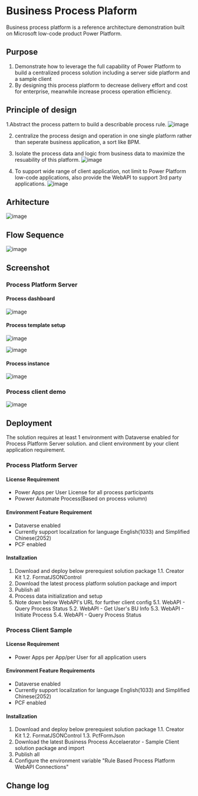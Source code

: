 # Business Process Plaform
Business process platform is a reference architecture demonstration built on Microsoft low-code product Power Platform. 

## Purpose
1. Demonstrate how to leverage the full capability of Power Platform to build a centralized process solution including a server side platform and a sample client
2. By designing this process platform to decrease delivery effort and cost for enterprise, meanwhile increase process operation efficiency.

## Principle of design
1.Abstract the process pattern to build a describable process rule. 
![image](https://github.com/illusion615/businessprocessplaform/assets/239253/0ba9224f-4fa1-4bed-8844-12564573777a)

2. centralize the process design and operation in one single platform rather than seperate business application, a sort like BPM.

4. Isolate the process data and logic from business data to maximize the resuability of this platform.
![image](https://github.com/illusion615/businessprocessplaform/assets/239253/37d7409b-f3f3-4ccb-8cf8-48424a1339a5)

6. To support wide range of client application, not limit to Power Platform low-code applications, also provide the WebAPI to support 3rd party applications.
![image](https://github.com/illusion615/businessprocessplaform/assets/239253/166e032b-5f8a-4d50-b887-206fc7c730df)

## Arhitecture
![image](https://github.com/illusion615/businessprocessplaform/assets/239253/a8351907-55f0-4765-993c-04df2d3b389f)

## Flow Sequence
![image](https://github.com/illusion615/businessprocessplaform/assets/239253/eadbbb8c-89d9-412d-9963-97f0242c49ef)

## Screenshot
### Process Platform Server
#### Process dashboard
![image](https://github.com/illusion615/businessprocessplaform/assets/239253/ced911b5-5b1c-4802-b0bc-a3c9f6758bbd)

#### Process template setup
![image](https://github.com/illusion615/businessprocessplaform/assets/239253/5640e754-2e42-4896-ae1a-4fdf6b070d14)

![image](https://github.com/illusion615/businessprocessplaform/assets/239253/ee7a4db1-91c8-4dfb-8c6c-0798050a417b)

#### Process instance
![image](https://github.com/illusion615/businessprocessplaform/assets/239253/0a43fc63-ce0e-476e-9c2e-bd32b56b3832)
### Process client demo
![image](https://github.com/illusion615/businessprocessplaform/assets/239253/f973114f-d5cb-472a-93ac-02133233a5af)

## Deployment
The solution requires at least 1 environment with Dataverse enabled for Process Platform Server solution. and client environment by your client application requirement.

### Process Platform Server

#### License Requirement
- Power Apps per User License for all process participants
- Powwer Automate Process(Based on process volumn)
  
#### Environment Feature Requirement
- Dataverse enabled
- Currently support locailzation for language English(1033) and Simplified Chinese(2052)
- PCF enabled

#### Installzation
1. Download and deploy below prerequiest solution package
1.1. Creator Kit
1.2. FormatJSONControl
2. Download the latest process platform solution package and import
3. Publish all
4. Process data initialization and setup
5. Note down below WebAPI's URL for further client config
5.1. WebAPI - Query Process Status
5.2. WebAPI - Get User's BU Info
5.3. WebAPI - Initiate Process
5.4. WebAPI - Query Process Status

### Process Client Sample
#### License Requirement
- Power Apps per App/per User for all application users

#### Environment Feature Requirements
- Dataverse enabled
- Currently support locailzation for language English(1033) and Simplified Chinese(2052)
- PCF enabled

#### Installzation
1. Download and deploy below prerequiest solution package
1.1. Creator Kit
1.2. FormatJSONControl
1.3. PcfFormJson
3. Download the latest Business Process Accelaerator - Sample Client solution package and import
4. Publish all
5. Configure the environment variable "Rule Based Process Platform WebAPI Connections"
   
## Change log

